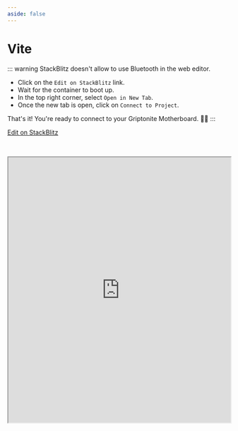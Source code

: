 ```yaml
---
aside: false
---
```


# Vite

::: warning StackBlitz doesn't allow to use Bluetooth in the web editor.

- Click on the `Edit on StackBlitz` link.
- Wait for the container to boot up.
- In the top right corner, select `Open in New Tab`.
- Once the new tab is open, click on `Connect to Project`.

That's it! You're ready to connect to your Griptonite Motherboard. 🚀✨ :::

[Edit on StackBlitz](https://stackblitz.com/github/Stevie-Ray/motherboard/tree/main/example?file=src%2Fmotherboard.ts)

<iframe src="https://stackblitz.com/github/Stevie-Ray/motherboard/tree/main/example?embed=1&file=src%2Fmotherboard.ts&theme=dark" allow="bluetooth" width="100%" height="600px" style="margin-top: 2rem"></iframe>
